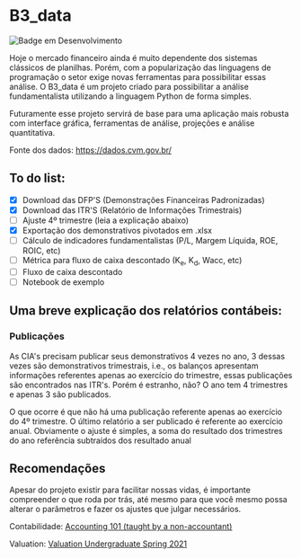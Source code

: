 # B3_data

![Badge em Desenvolvimento](http://img.shields.io/static/v1?label=STATUS&message=EM%20DESENVOLVIMENTO&color=GREEN&style=for-the-badge)

Hoje o mercado financeiro ainda é muito dependente dos sistemas clássicos de planilhas. Porém, com a popularização das linguagens de programação o setor exige novas ferramentas para possibilitar essas análise. O B3_data é um projeto criado para possibilitar a análise fundamentalista utilizando a linguagem Python de forma simples.

Futuramente esse projeto servirá de base para uma aplicação mais robusta com interface gráfica, ferramentas de análise, projeções e análise quantitativa.

Fonte dos dados: https://dados.cvm.gov.br/

## To do list:

- [x] Download das DFP'S (Demonstrações Financeiras Padronizadas)
- [X] Download das ITR'S (Relatório de Informações Trimestrais)
- [ ] Ajuste 4º trimestre (leia a explicação abaixo)
- [X] Exportação dos demonstrativos pivotados em .xlsx
- [ ] Cálculo de indicadores fundamentalistas (P/L, Margem Líquida, ROE, ROIC, etc)
- [ ] Métrica para fluxo de caixa descontado (K<sub>e</sub>, K<sub>d</sub>, Wacc, etc)
- [ ] Fluxo de caixa descontado
- [ ] Notebook de exemplo

## Uma breve explicação dos relatórios contábeis:

### Publicações

As CIA's precisam publicar seus demonstrativos 4 vezes no ano, 3 dessas vezes são demonstrativos trimestrais, i.e., os balanços apresentam informações referentes apenas ao exercício do trimestre, essas publicações são encontrados nas ITR's. Porém é estranho, não? O ano tem 4 trimestres e apenas 3 são publicados.

O que ocorre é que não há uma publicação referente apenas ao exercício do 4º trimestre. O último relatório a ser publicado é referente ao exercício anual. Obviamente o ajuste é simples, a soma do resultado dos trimestres do ano referência subtraídos dos resultado anual

## Recomendações

Apesar do projeto existir para facilitar nossas vidas, é importante compreender o que roda por trás, até mesmo para que você mesmo possa alterar o parâmetros e fazer os ajustes que julgar necessários.

Contabilidade: <a href='https://www.youtube.com/playlist?list=PLUkh9m2BorqmKaLrNBjKtFDhpdFdi8f7C'> Accounting 101 (taught by a non-accountant)</a>

Valuation: <a href='https://www.youtube.com/playlist?list=PLUkh9m2BorqlJsEfix7R9jtSXClFZhGvC'> Valuation Undergraduate Spring 2021 </a>





